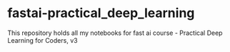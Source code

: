 # fastai-practical_deep_learning
This repository holds all my notebooks for fast ai course - Practical Deep Learning for Coders, v3
